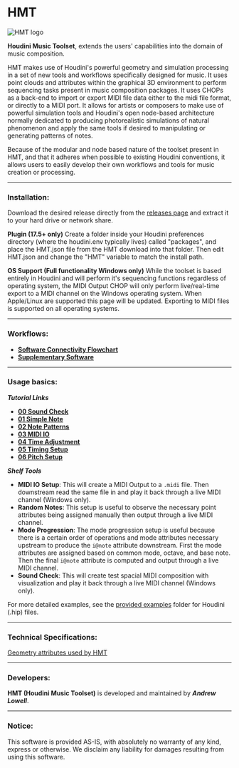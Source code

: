HMT
======

![HMT logo](https://github.com/andrew-lowell/HMT/blob/master/hmt_logo_01.png)

**Houdini Music Toolset**, extends the users' capabilities into the domain of music composition.

HMT makes use of Houdini's powerful geometry and simulation processing in a set of new tools and workflows specifically designed for music. It uses point clouds and attributes within the graphical 3D environment to perform sequencing tasks present in music composition packages. It uses CHOPs as a back-end to import or export MIDI file data either to the midi file format, or directly to a MIDI port. It allows for artists or composers to make use of powerful simulation tools and Houdini's open node-based architecture normally dedicated to producing photorealistic simulations of natural phenomenon and apply the same tools if desired to manipulating or generating patterns of notes.

Because of the modular and node based nature of the toolset present in HMT, and that it adheres when possible to existing Houdini conventions, it allows users to easily develop their own workflows and tools for music creation or processing.

* * * * *

### Installation:

Download the desired release directly from the [releases page](https://github.com/andrew-lowell/HMT/releases) and extract it to your hard drive or network share.

**Plugin (17.5+ only)**
Create a folder inside your Houdini preferences directory (where the houdini.env typically lives) called "packages", and place the HMT.json file from the HMT download into that folder. Then edit HMT.json and change the "HMT" variable to match the install path.

**OS Support (Full functionality Windows only)**
While the toolset is based entirely in Houdini and will perform it's sequencing functions regardless of operating system, the MIDI Output CHOP will only perform live/real-time export to a MIDI channel on the Windows operating system. When Apple/Linux are supported this page will be updated. Exporting to MIDI files is supported on all operating systems.


* * * * *
### Workflows:
* **[Software Connectivity Flowchart](https://github.com/andrew-lowell/HMT/blob/master/hmt_workflows.pdf)**
* **[Supplementary Software](https://github.com/andrew-lowell/HMT/blob/master/SOFTWARE_LINKS.md)**


* * * * *

### Usage basics:
***Tutorial Links***
* **[00 Sound Check](https://vimeo.com/416777838/0fd198367a)**
* **[01 Simple Note](https://vimeo.com/416991416/ce039a640a)**
* **[02 Note Patterns](https://vimeo.com/417402929/5641115d20)**
* **[03 MIDI IO](https://vimeo.com/417931944/cf73e3c470)**
* **[04 Time Adjustment](https://vimeo.com/417932182/136981fe15)**
* **[05 Timing Setup](https://vimeo.com/419194667/45c7c1920a)**
* **[06 Pitch Setup](https://vimeo.com/419194847/4fbf7f4a63)**

***Shelf Tools***
* **MIDI IO Setup**: This will create a MIDI Output to a `.midi` file. Then downstream read the same file in and play it back through a live MIDI channel (Windows only).
* **Random Notes**: This setup is useful to observe the necessary point attributes being assigned manually then output through a live MIDI channel.
* **Mode Progression**: The mode progression setup is useful because there is a certain order of operations and mode attributes necessary upstream to produce the `i@note` attribute downstream. First the mode attributes are assigned based on common mode, octave, and base note. Then the final `i@note` attribute is computed and output through a live MIDI channel.
* **Sound Check**: This will create test spacial MIDI composition with visualization and play it back through a live MIDI channel (Windows only).

For more detailed examples, see the [provided examples](https://github.com/andrew-lowell/HMT/tree/master/examples) folder for Houdini (.hip) files.

* * * * *

### Technical Specifications:
[Geometry attributes used by HMT](https://github.com/andrew-lowell/HMT/blob/master/ATTRIBUTE_SPECS.md)

* * * * *

### Developers:
**HMT (Houdini Music Toolset)** is developed and maintained by ***Andrew Lowell***. 

* * * * *

### Notice:
This software is provided AS-IS, with absolutely no warranty of any kind, express or otherwise. We disclaim any liability for damages resulting from using this software.
